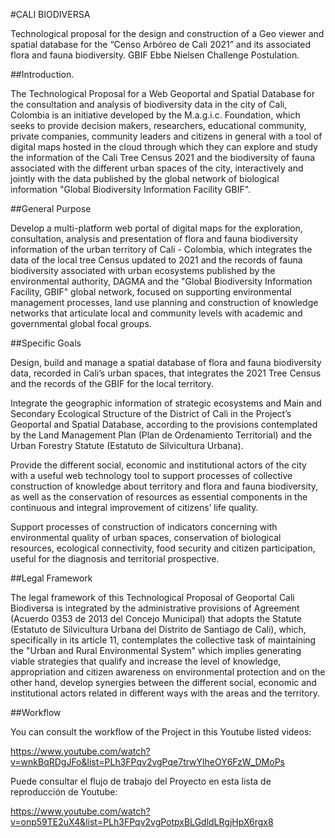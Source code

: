 #CALI BIODIVERSA

Technological proposal for the design and construction of a Geo viewer and spatial database for the “Censo Arbóreo de Cali 2021” and its associated flora and fauna biodiversity. GBIF Ebbe Nielsen Challenge Postulation.

##Introduction.

The Technological Proposal for a Web Geoportal and Spatial Database for the consultation and analysis of biodiversity data in the city of Cali, Colombia is an initiative developed by the M.a.g.i.c. Foundation, which seeks to provide decision makers, researchers, educational community, private companies, community leaders and citizens in general with a tool of digital maps hosted in the cloud through which they can explore and study the information of the Cali Tree Census 2021 and the biodiversity of fauna associated with the different urban spaces of the city, interactively and jointly with the data published by the global network of biological information "Global Biodiversity Information Facility GBIF".

##General Purpose

Develop a multi-platform web portal of digital maps for the exploration, consultation, analysis and presentation of flora and fauna biodiversity information of the urban territory of Cali - Colombia, which integrates the data of the local tree Census updated to 2021 and the records of fauna biodiversity associated with urban ecosystems published by the environmental authority, DAGMA and the "Global Biodiversity Information Facility, GBIF" global network, focused on supporting environmental management processes, land use planning and construction of knowledge networks that articulate local and community levels with academic and governmental global focal groups.

##Specific Goals

Design, build and manage a spatial database of flora and fauna biodiversity data, recorded in Cali’s urban spaces, that integrates the  2021 Tree Census and the records of the GBIF for the local territory.

Integrate the geographic information of strategic ecosystems and Main and Secondary Ecological Structure of the District of Cali in the Project’s Geoportal and Spatial Database, according to the provisions contemplated by the Land Management Plan (Plan de Ordenamiento Territorial) and the Urban Forestry Statute (Estatuto de Silvicultura Urbana).

Provide the different social, economic and institutional actors of the city with a useful web technology tool to support processes of collective construction of knowledge about territory and flora and fauna biodiversity, as well as the conservation of resources as essential components in the continuous and integral improvement of  citizens’ life quality.

Support processes of construction of indicators concerning with environmental quality of urban spaces, conservation of biological resources, ecological connectivity, food security and citizen participation, useful for the diagnosis and territorial prospective.

##Legal Framework

The legal framework of this Technological Proposal of Geoportal Cali Biodiversa is integrated by the administrative provisions of Agreement (Acuerdo 0353 de 2013 del Concejo Municipal) that adopts the Statute  (Estatuto de Silvicultura Urbana del Distrito de Santiago de Cali), which, specifically in its article 11, contemplates the collective task of maintaining the "Urban and Rural Environmental System" which implies generating viable strategies that qualify and increase the level of knowledge, appropriation and citizen awareness on environmental protection and on the other hand, develop synergies between the different social, economic and institutional actors related in different ways with the areas and the territory.

##Workflow

You can consult the workflow of the Project in this Youtube listed videos: 

https://www.youtube.com/watch?v=wnkBqRDgJFo&list=PLh3FPqv2vgPqe7trwYlheOY6FzW_DMoPs

Puede consultar el flujo de trabajo del Proyecto en esta lista de reproducción de Youtube:

https://www.youtube.com/watch?v=onp59TE2uX4&list=PLh3FPqv2vgPotpxBLGdldLRgjHpX6rgx8














